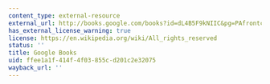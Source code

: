 ```yaml
---
content_type: external-resource
external_url: http://books.google.com/books?id=dL4B5F9kNIIC&pg=PAfrontcover
has_external_license_warning: true
license: https://en.wikipedia.org/wiki/All_rights_reserved
status: ''
title: Google Books
uid: ffee1a1f-414f-4f03-855c-d201c2e32075
wayback_url: ''
---
```

